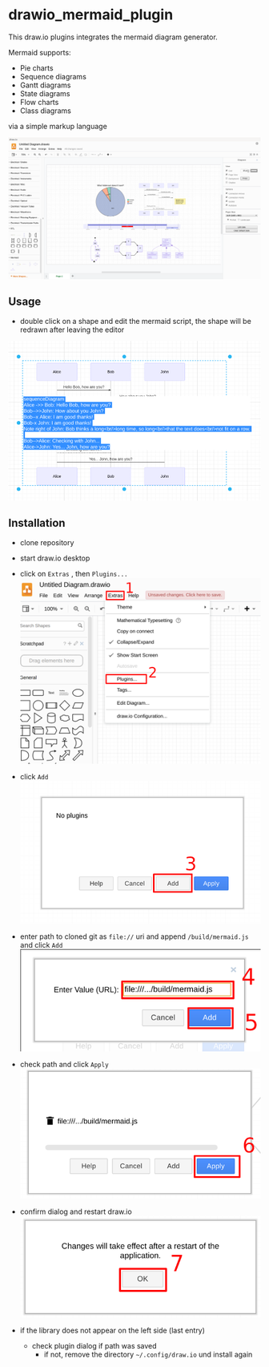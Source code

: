 # drawio_mermaid_plugin

This draw.io plugins integrates the mermaid diagram generator.

Mermaid supports:
* Pie charts
* Sequence diagrams
* Gantt diagrams
* State diagrams
* Flow charts
* Class diagrams

via a simple markup language

![overview](doc/overview.png)

## Usage

* double click on a shape and edit the mermaid script, the shape will be redrawn after leaving the editor

![example](doc/example.png)

## Installation

* clone repository

* start draw.io desktop
* click on `Extras` , then `Plugins...`
![extras/plugins](doc/drawio_extras.png)

* click `Add`
![extras/plugins/add](doc/drawio_plugin_add.png)

* enter path to cloned git as `file://` uri and append `/build/mermaid.js` and click `Add`
![extras/plugins/add/path](doc/drawio_plugin_path.png)

* check path and click `Apply`
![extras/plugins/apply](doc/drawio_apply.png)

* confirm dialog and restart draw.io
![restart drawio](doc/drawio_restart.png)

* if the library does not appear on the left side (last entry)
  * check plugin dialog if path was saved
    * if not, remove the directory `~/.config/draw.io` und install again
